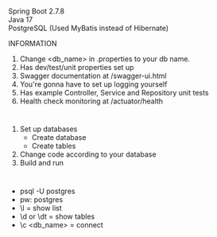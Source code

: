 #
Spring Boot 2.7.8 <br>
Java 17 <br>
PostgreSQL (Used MyBatis instead of Hibernate) <br>

INFORMATION
1. Change <db_name> in .properties to your db name.
2. Has dev/test/unit properties set up
3. Swagger documentation at /swagger-ui.html
4. You're gonna have to set up logging yourself
5. Has example Controller, Service and Repository unit tests
6. Health check monitoring at /actuator/health

#

1. Set up databases
    - Create database
    - Create tables
2. Change code according to your database
3. Build and run

#

- psql -U postgres
- pw: postgres
- \l = show list
- \d or \dt = show tables
- \c <db_name> = connect
